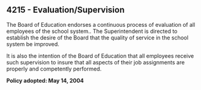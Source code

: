 ## 4215 - Evaluation/Supervision

The Board of Education endorses a continuous process of evaluation of all employees of the school system.. The Superintendent is directed to establish the desire of the Board that the quality of service in the school system be improved.

It is also the intention of the Board of Education that all employees receive such supervision to insure that all aspects of their job assignments are properly and competently performed.

**Policy adopted:  May 14, 2004**

